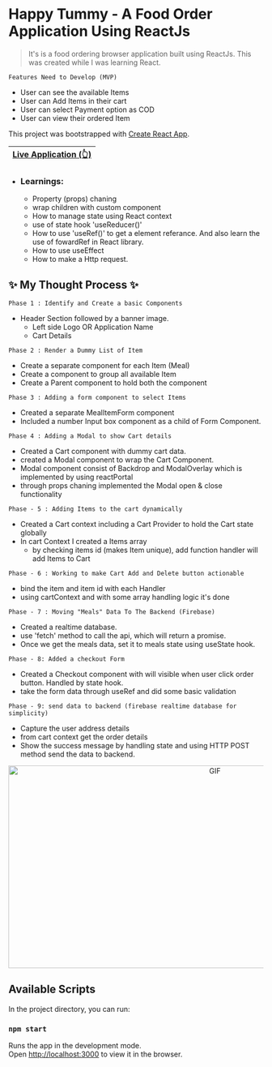 # Happy Tummy - A Food Order Application Using ReactJs

> It's is a food ordering browser application built using ReactJs. This was created while I was learning React.

```
Features Need to Develop (MVP)
```
+ User can see the available Items
+ User can Add Items in their cart
+ User can select Payment option as COD
+ User can view their ordered Item

This project was bootstrapped with [Create React App](https://github.com/facebook/create-react-app).

| [Live Application (👆)](https://krish-happy-tummy-1e3785.netlify.app/) |
| ------ |  

+ ### Learnings:
    + Property (props) chaning
    + wrap children with custom component
    + How to manage state using React context
    + use of state hook 'useReducer()'
    + How to use 'useRef()' to get a element referance. And also learn the use of fowardRef in React library.
    + How to use useEffect
    + How to make a Http request.
## ✨ My Thought Process ✨

```
Phase 1 : Identify and Create a basic Components
```
+ Header Section followed by a banner image.
    + Left side Logo OR Application Name
    + Cart Details

```
Phase 2 : Render a Dummy List of Item 
```
+ Create a separate component for each Item (Meal)
+ Create a component to group all available Item 
+ Create a Parent component to hold both the component

```
Phase 3 : Adding a form component to select Items
```
+ Created a separate MealItemForm component
+ Included a number Input box component as a child of Form Component.

```
Phase 4 : Adding a Modal to show Cart details
```
+ Created a Cart component with dummy cart data.
+ created a Modal component to wrap the Cart Component.
+ Modal component consist of Backdrop and ModalOverlay which is implemented by using reactPortal
+ through props chaning implemented the Modal open & close functionality

```
Phase - 5 : Adding Items to the cart dynamically
```
+ Created a Cart context including a Cart Provider to hold the Cart state globally
+ In cart Context I created a Items array
    + by checking items id (makes Item unique), add function handler will add Items to Cart


```
Phase - 6 : Working to make Cart Add and Delete button actionable
```
+ bind the item and item id with each Handler
+ using cartContext and with some array handling logic it's done


```
Phase - 7 : Moving "Meals" Data To The Backend (Firebase)
```
+ Created a realtime database.
+ use 'fetch' method to call the api, which will return a promise. 
+ Once we get the meals data, set it to meals state using useState hook.

```
Phase - 8: Added a checkout Form
```
+ Created a Checkout component with will visible when user click order button. Handled by state hook.
+ take the form data through useRef and did some basic validation

```
Phase - 9: send data to backend (firebase realtime database for simplicity)
```
+ Capture the user address details
+ from cart context get the order details
+ Show the success message by handling state and  using HTTP POST method send the data to backend.


<p align="center">
<img alt="GIF" src="https://github.com/krishdu/Happy-Tummy/blob/master/happy-tummy-v1.gif?raw=true" width="800" height="400"/>
</p>

## Available Scripts

In the project directory, you can run:

### `npm start`

Runs the app in the development mode.\
Open [http://localhost:3000](http://localhost:3000) to view it in the browser.

